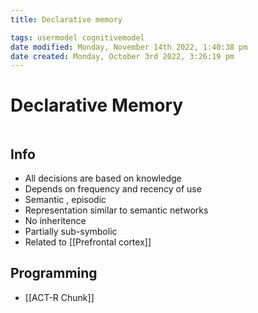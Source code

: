 ```yaml
---
title: Declarative memory

tags: usermodel cognitivemodel 
date modified: Monday, November 14th 2022, 1:40:38 pm
date created: Monday, October 3rd 2022, 3:26:19 pm
---
```


# Declarative Memory
```toc
```

## Info
- All decisions are based on knowledge
- Depends on frequency and recency of use
- Semantic , episodic
- Representation similar to semantic networks
- No inheritence
- Partially sub-symbolic
- Related to [[Prefrontal cortex]]

## Programming
- [[ACT-R Chunk]]
	

